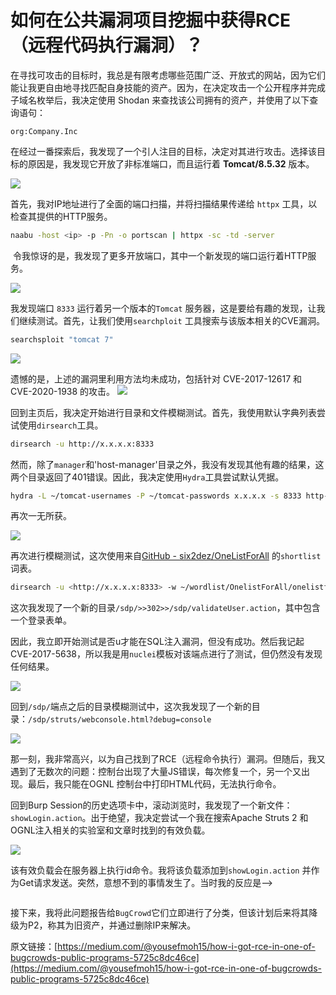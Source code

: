 

# 如何在公共漏洞项目挖掘中获得RCE（远程代码执行漏洞）？

在寻找可攻击的目标时，我总是有限考虑哪些范围广泛、开放式的网站，因为它们能让我更自由地寻找匹配自身技能的资产。因为，在决定攻击一个公开程序并完成子域名枚举后，我决定使用 Shodan 来查找该公司拥有的资产，并使用了以下查询语句：

```context
org:Company.Inc
```

在经过一番探索后，我发现了一个引人注目的目标，决定对其进行攻击。选择该目标的原因是，我发现它开放了非标准端口，而且运行着 **Tomcat/8.5.32** 版本。

![](https://github.com/owl234/Awesome-SRC-experience/blob/main/SRC_Methodology/img/1_jXuV7DEcDagNjxxVvFgH7g.jpg)

首先，我对IP地址进行了全面的端口扫描，并将扫描结果传递给 `httpx` 工具，以检查其提供的HTTP服务。

```bash
naabu -host <ip> -p -Pn -o portscan | httpx -sc -td -server
```
<img src="https://github.com/owl234/Awesome-SRC-experience/blob/main/SRC_Methodology/img/1_75Ki83rT7dkqlELXRcXrWQ.gif" title="" alt="" data-align="center">
令我惊讶的是，我发现了更多开放端口，其中一个新发现的端口运行着HTTP服务。

![](https://github.com/owl234/Awesome-SRC-experience/blob/main/SRC_Methodology/img/1_hEe7XtLKFmHUcCT52CCMLQ.jpg)

我发现端口 `8333` 运行着另一个版本的`Tomcat` 服务器，这是要给有趣的发现，让我们继续测试。首先，让我们使用`searchploit` 工具搜索与该版本相关的CVE漏洞。

```bash
searchsploit "tomcat 7"
```

![](https://github.com/owl234/Awesome-SRC-experience/blob/main/SRC_Methodology/img/1_IN2KugF8Yh-EPyZG-LA5pg.jpg)

遗憾的是，上述的漏洞里利用方法均未成功，包括针对 CVE-2017-12617 和 CVE-2020-1938 的攻击。
![](https://github.com/owl234/Awesome-SRC-experience/blob/main/SRC_Methodology/img/1_-pqAivs9hz4Z3MYkWBxypA.gif)

回到主页后，我决定开始进行目录和文件模糊测试。首先，我使用默认字典列表尝试使用`dirsearch`工具。

```bash
dirsearch -u http://x.x.x.x:8333
```

然而，除了`manager`和'host-manager'目录之外，我没有发现其他有趣的结果，这两个目录返回了401错误。因此，我决定使用`Hydra`工具尝试默认凭据。

```bash
hydra -L ~/tomcat-usernames -P ~/tomcat-passwords x.x.x.x -s 8333 http-get /manager/html
```

再次一无所获。

![](https://github.com/owl234/Awesome-SRC-experience/blob/main/SRC_Methodology/img/1_PYSZnqlqQ1zKkfF7Nob2Kw.gif)

再次进行模糊测试，这次使用来自[GitHub - six2dez/OneListForAll](https://github.com/six2dez/OneListForAll) 的`shortlist` 词表。

```bash
dirsearch -u <http://x.x.x.x:8333> -w ~/wordlist/OnelistForAll/onelistforallshort.txt
```

这次我发现了一个新的目录`/sdp/>>302>>/sdp/validateUser.action`，其中包含一个登录表单。

因此，我立即开始测试是否u才能在SQL注入漏洞，但没有成功。然后我记起 CVE-2017-5638，所以我是用`nuclei`模板对该端点进行了测试，但仍然没有发现任何结果。

![](https://github.com/owl234/Awesome-SRC-experience/blob/main/SRC_Methodology/img/1_WHyhjTvpF-Oxq00wrT_sOQ.gif)

回到`/sdp/`端点之后的目录模糊测试中，这次我发现了一个新的目录：`/sdp/struts/webconsole.html?debug=console`

![](https://github.com/owl234/Awesome-SRC-experience/blob/main/SRC_Methodology/img/1_0YxpmznY5qmwq1Aa6U9Zew.jpg)

那一刻，我非常高兴，以为自己找到了RCE（远程命令执行）漏洞。但随后，我又遇到了无数次的问题：控制台出现了大量JS错误，每次修复一个，另一个又出现。最后，我只能在OGNL 控制台中打印HTML代码，无法执行命令。

回到Burp Session的历史选项卡中，滚动浏览时，我发现了一个新文件：`showLogin.action`。出于绝望，我决定尝试一个我在搜索Apache Struts 2 和OGNL注入相关的实验室和文章时找到的有效负载。

![](https://github.com/owl234/Awesome-SRC-experience/blob/main/SRC_Methodology/img/1_qtiInA-eaOcryZyPezKhQA.jpg)

该有效负载会在服务器上执行id命令。我将该负载添加到`showLogin.action` 并作为Get请求发送。突然，意想不到的事情发生了。当时我的反应是-->

<img src="https://github.com/owl234/Awesome-SRC-experience/blob/main/SRC_Methodology/img//1_BzJ5E-s26m34uwV6awIKmg.gif" title="" alt="" data-align="center">

接下来，我将此问题报告给`BugCrowd`它们立即进行了分类，但该计划后来将其降级为P2，称其为旧资产，并通过删除IP来解决。

原文链接：[https://medium.com/@yousefmoh15/how-i-got-rce-in-one-of-bugcrowds-public-programs-5725c8dc46ce](https://medium.com/@yousefmoh15/how-i-got-rce-in-one-of-bugcrowds-public-programs-5725c8dc46ce)


